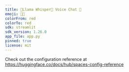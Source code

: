 ```yaml
---
title: 🐪Llama Whisper🦙 Voice Chat 🌟
emoji: 🐪🦙
colorFrom: red
colorTo: red
sdk: streamlit
sdk_version: 1.26.0
app_file: app.py
pinned: true
license: mit
---
```


Check out the configuration reference at https://huggingface.co/docs/hub/spaces-config-reference